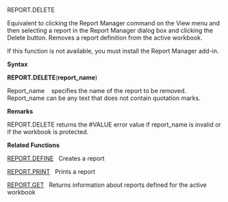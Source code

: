 REPORT.DELETE

Equivalent to clicking the Report Manager command on the View menu and
then selecting a report in the Report Manager dialog box and clicking
the Delete button. Removes a report definition from the active workbook.

If this function is not available, you must install the Report Manager
add-in.

**Syntax**

**REPORT.DELETE**(**report\_name**)

Report\_name    specifies the name of the report to be removed.
Report\_name can be any text that does not contain quotation marks.

**Remarks**

REPORT.DELETE returns the \#VALUE error value if report\_name is invalid
or if the workbook is protected.

**Related Functions**

[REPORT.DEFINE](REPORT.DEFINE.md)   Creates a report

[REPORT.PRINT](REPORT.PRINT.md)   Prints a report

[REPORT.GET](REPORT.GET.md)   Returns information about reports defined for the active
workbook


